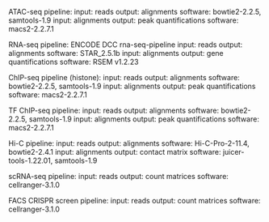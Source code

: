 ATAC-seq pipeline:
	 input: reads	output: alignments	software:	bowtie2-2.2.5, samtools-1.9
	 input: alignments	output: peak quantifications	software:	macs2-2.2.7.1

RNA-seq pipeline:
ENCODE DCC rna-seq-pipeline
       input: reads	output: alignments	software:	STAR_2.5.1b
       input: alignments	output: gene quantifications	software:	RSEM v1.2.23

ChIP-seq pipeline (histone):
	 input: reads	output: alignments	software:	bowtie2-2.2.5, samtools-1.9
	 input: alignments	output: peak quantifications	software:	macs2-2.2.7.1

TF ChIP-seq pipeline:
	 input: reads	output: alignments	software:	bowtie2-2.2.5, samtools-1.9
	 input: alignments	output: peak quantifications	software:	macs2-2.2.7.1

Hi-C pipeline:
	 input: reads	output: alignments	software:	Hi-C-Pro-2-11.4, bowtie2-2.4.1
	 input: alignments	output:	contact matrix		software: juicer-tools-1.22.01, samtools-1.9

scRNA-seq pipeline:
	  input: reads	output: count matrices	software:	cellranger-3.1.0

FACS CRISPR screen pipeline:
	  input: reads	output: count matrices	software:	cellranger-3.1.0
	